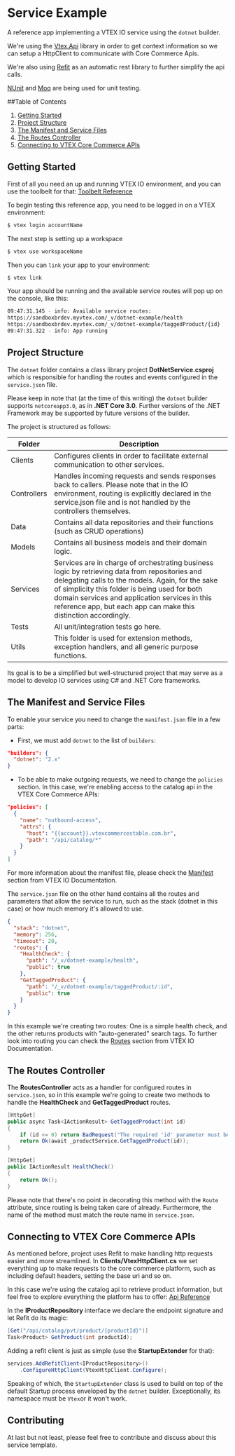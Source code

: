 # Service Example
A reference app implementing a VTEX IO service using the `dotnet` builder.

We're using the [Vtex.Api](https://github.com/vtex/dotnet-builder/tree/master/dotnet-vtex-api) library in order to get context information so we can setup a HttpClient to communicate with Core Commerce Apis.

We're also using [Refit](https://github.com/reactiveui/refit) as an automatic rest library to further simplify the api calls.

[NUnit](https://nunit.org) and [Moq](https://github.com/moq/moq) are being used for unit testing.

##Table of Contents
1. [Getting Started](#getting-started)
2. [Project Structure](#project-structure)
3. [The Manifest and Service Files](#the-manifest-and-service-files)
4. [The Routes Controller](#the-routes-controller)
5. [Connecting to VTEX Core Commerce APIs](#connecting-to-vtex-core-commerce-apis)


## Getting Started
<a name="getting-started"></a>
First of all you need an up and running VTEX IO environment, and you can use the toolbelt for that: [Toolbelt Reference](https://developers.vtex.com/vtex-developer-docs/docs/vtex-io-documentation-vtex-io-cli-installation-and-command-reference)

To begin testing this reference app, you need to be logged in on a VTEX environment:
```bash
$ vtex login accountName
```

The next step is setting up a workspace
```bash
$ vtex use workspaceName
```

Then you can `link` your app to your environment:

```bash
$ vtex link
```

Your app should be running and the available service routes will pop up on the console, like this:
```bash
09:47:31.145 - info: Available service routes:
https://sandboxbrdev.myvtex.com/_v/dotnet-example/health
https://sandboxbrdev.myvtex.com/_v/dotnet-example/taggedProduct/{id}
09:47:31.322 - info: App running 
```
## Project Structure

The `dotnet` folder contains a class library project **DotNetService.csproj** which is responsible for handling the routes and events configured in the `service.json` file.

Please keep in note that (at the time of this writing) the `dotnet` builder supports `netcoreapp3.0`, as in **.NET Core 3.0**. Further versions of the .NET Framework may be supported by future versions of the builder.

The project is structured as follows:

| Folder | Description |
| ------ | ----------- |
| Clients | Configures clients in order to facilitate external communication to other services.
| Controllers | Handles incoming requests and sends responses back to callers. Please note that in the IO environment, routing is explicitly declared in the service.json file and is not handled by the controllers themselves.
| Data | Contains all data repositories and their functions (such as CRUD operations)
| Models | Contains all business models and their domain logic. 
| Services | Services are in charge of orchestrating business logic by retrieving data from repositories and delegating calls to the models. Again, for the sake of simplicity this folder is being used for both domain services and application services in this reference app, but each app can make this distinction accordingly.
| Tests | All unit/integration tests go here.
| Utils | This folder is used for extension methods, exception handlers, and all generic purpose functions.

Its goal is to be a simplified but well-structured project that may serve as a model to develop IO services using C# and .NET Core frameworks.

## The Manifest and Service Files

To enable your service you need to change the `manifest.json` file in a few parts:
- First, we must add `dotnet` to the list of `builders`:
```json
"builders": {
  "dotnet": "2.x"
}
```
- To be able to make outgoing requests, we need to change the `policies` section. In this case, we're enabling access to the catalog api in the VTEX Core Commerce APIs:
```json
"policies": [
  {
    "name": "outbound-access",
    "attrs": {
      "host": "{{account}}.vtexcommercestable.com.br",
      "path": "/api/catalog/*"
    }
  }
]
```
For more information about the manifest file, please check the [Manifest](https://developers.vtex.com/vtex-developer-docs/docs/manifest) section from VTEX IO Documentation.

The `service.json` file on the other hand contains all the routes and parameters that allow the service to run, such as the stack (dotnet in this case) or how much memory it's allowed to use.

```json
{
  "stack": "dotnet",
  "memory": 256,
  "timeout": 20,
  "routes": {
    "HealthCheck": {
      "path": "/_v/dotnet-example/health",
      "public": true
    },
    "GetTaggedProduct": {
      "path": "/_v/dotnet-example/taggedProduct/:id",
      "public": true
    }
  }
}
```

In this example we're creating two routes: One is a simple health check, and the other returns products with "auto-generated" search tags. To further look into routing you can check the [Routes](https://developers.vtex.com/vtex-developer-docs/docs/routes) section from VTEX IO Documentation.

## The Routes Controller

The **RoutesController** acts as a handler for configured routes in `service.json`, so in this example we're going to create two methods to handle the **HealthCheck** and **GetTaggedProduct** routes.

```c#
[HttpGet]
public async Task<IActionResult> GetTaggedProduct(int id)
{
    if (id <= 0) return BadRequest("The required 'id' parameter must be a non-zero positive integer.");
    return Ok(await _productService.GetTaggedProduct(id));
}

[HttpGet]
public IActionResult HealthCheck()
{
    return Ok();
}
```

Please note that there's no point in decorating this method with the `Route` attribute, since routing is being taken care of already. Furthermore, the name of the method must match the route name in `service.json`.

## Connecting to VTEX Core Commerce APIs

As mentioned before, project uses Refit to make handling http requests easier and more streamlined. In **Clients/VtexHttpClient.cs** we set everything up to make requests to the core commerce platform, such as including default headers, setting the base uri and so on.

In this case we're using the catalog api to retrieve product information, but feel free to explore everything the platform has to offer: [Api Reference](https://developers.vtex.com/vtex-developer-docs/reference/get-to-know-vtex-apis)

In the **IProductRepository** interface we declare the endpoint signature and let Refit do its magic:

```c#
[Get("/api/catalog/pvt/product/{productId}")]
Task<Product> GetProduct(int productId);
```

Adding a refit client is just as simple (use the **StartupExtender** for that):

```c#
services.AddRefitClient<IProductRepository>()
    .ConfigureHttpClient(VtexHttpClient.Configure);
```

Speaking of which, the `StartupExtender` class is used to build on top of the default Startup process enveloped by the `dotnet` builder. Exceptionally, its namespace must be `Vtex`or it won't work. 

## Contributing
At last but not least, please feel free to contribute and discuss about this service template. 